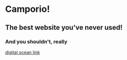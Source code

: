 # Camporio!
## The best website you've never used!
### And you shouldn't, really

[digital ocean link](http://139.59.137.228/)
